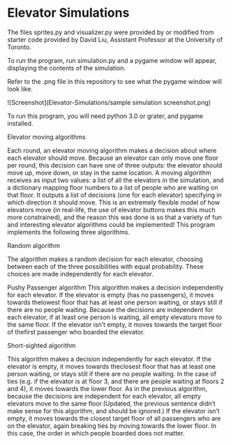 # Elevator Simulations

The files sprites.py and visualizer.py were provided by or modified from starter code provided by David Liu, Assistant Professor at the University of Toronto.

To run the program, run simulation.py and a pygame window will appear, displaying the contents of the simulation. 

Refer to the .png file in this repository to see what the pygame window will look like.

![Screenshot](Elevator-Simulations/sample simulation screenshot.png)

To run this program, you will need python 3.0 or grater, and pygame installed.

Elevator moving algorithms

Each round, an elevator moving algorithm makes a decision about where each elevator should move.
Because an elevator can only move one floor per round, this decision can have one of three outputs: the
elevator should move up, move down, or stay in the same location.
A moving algorithm receives as input two values: a list of all the elevators in the simulation, and a
dictionary mapping floor numbers to a list of people who are waiting on that floor. It outputs a list of
decisions (one for each elevator) specifying in which direction it should move.
This is an extremely flexible model of how elevators move (in real-life, the use of elevator buttons makes
this much more constrained), and the reason this was done is so that a variety of
fun and interesting elevator algorithms could be implemented! This program implements the following three
algorithms.

Random algorithm

The algorithm makes a random decision for each elevator, choosing between each of the three
possibilities with equal probability. These choices are made independently for each elevator.

Pushy Passenger algorithm
This algorithm makes a decision independently for each elevator.
If the elevator is empty (has no passengers), it moves towards thelowest floor that has at least one
person waiting, or stays still if there are no people waiting. Because the decisions are independent for
each elevator, if at least one person is waiting, all empty elevators move to the same floor.
If the elevator isn’t empty, it moves towards the target floor of thefirst passenger who boarded the
elevator.

Short-sighted algorithm

This algorithm makes a decision independently for each elevator.
If the elevator is empty, it moves towards theclosest floor that has at least one person waiting, or stays
still if there are no people waiting. In the case of ties (e.g. if the elevator is at floor 3, and there are
people waiting at floors 2 and 4), it moves towards the lower floor. As in the previous algorithm, because
the decisions are independent for each elevator, all empty elevators move to the same floor.(Updated,
the previous sentence didn’t make sense for this algorithm, and should be ignored.)
If the elevator isn’t empty, it moves towards the closest target floor of all passengers who are on the
elevator, again breaking ties by moving towards the lower floor. In this case, the order in which people
boarded does not matter.

